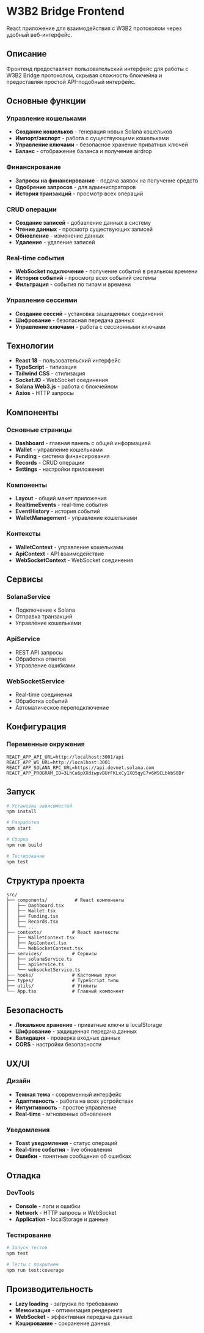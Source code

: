 # W3B2 Bridge Frontend

React приложение для взаимодействия с W3B2 протоколом через удобный веб-интерфейс.

## Описание

Фронтенд предоставляет пользовательский интерфейс для работы с W3B2 Bridge протоколом, скрывая сложность блокчейна и предоставляя простой API-подобный интерфейс.

## Основные функции

### Управление кошельками
- **Создание кошельков** - генерация новых Solana кошельков
- **Импорт/экспорт** - работа с существующими кошельками
- **Управление ключами** - безопасное хранение приватных ключей
- **Баланс** - отображение баланса и получение airdrop

### Финансирование
- **Запросы на финансирование** - подача заявок на получение средств
- **Одобрение запросов** - для администраторов
- **История транзакций** - просмотр всех операций

### CRUD операции
- **Создание записей** - добавление данных в систему
- **Чтение данных** - просмотр существующих записей
- **Обновление** - изменение данных
- **Удаление** - удаление записей

### Real-time события
- **WebSocket подключение** - получение событий в реальном времени
- **История событий** - просмотр всех событий системы
- **Фильтрация** - события по типам и времени

### Управление сессиями
- **Создание сессий** - установка защищенных соединений
- **Шифрование** - безопасная передача данных
- **Управление ключами** - работа с сессионными ключами

## Технологии

- **React 18** - пользовательский интерфейс
- **TypeScript** - типизация
- **Tailwind CSS** - стилизация
- **Socket.IO** - WebSocket соединения
- **Solana Web3.js** - работа с блокчейном
- **Axios** - HTTP запросы

## Компоненты

### Основные страницы
- **Dashboard** - главная панель с общей информацией
- **Wallet** - управление кошельками
- **Funding** - система финансирования
- **Records** - CRUD операции
- **Settings** - настройки приложения

### Компоненты
- **Layout** - общий макет приложения
- **RealtimeEvents** - real-time события
- **EventHistory** - история событий
- **WalletManagement** - управление кошельками

### Контексты
- **WalletContext** - управление кошельками
- **ApiContext** - API взаимодействие
- **WebSocketContext** - WebSocket соединения

## Сервисы

### SolanaService
- Подключение к Solana
- Отправка транзакций
- Управление кошельками

### ApiService
- REST API запросы
- Обработка ответов
- Управление ошибками

### WebSocketService
- Real-time соединения
- Обработка событий
- Автоматическое переподключение

## Конфигурация

### Переменные окружения
```env
REACT_APP_API_URL=http://localhost:3001/api
REACT_APP_WS_URL=http://localhost:3001
REACT_APP_SOLANA_RPC_URL=https://api.devnet.solana.com
REACT_APP_PROGRAM_ID=3LhCu6pXXdiwpvBUrFKLxCy1XQ5qyE7v6WSCLbkbS8Dr
```

## Запуск

```bash
# Установка зависимостей
npm install

# Разработка
npm start

# Сборка
npm run build

# Тестирование
npm test
```

## Структура проекта

```
src/
├── components/          # React компоненты
│   ├── Dashboard.tsx
│   ├── Wallet.tsx
│   ├── Funding.tsx
│   ├── Records.tsx
│   └── ...
├── contexts/           # React контексты
│   ├── WalletContext.tsx
│   ├── ApiContext.tsx
│   └── WebSocketContext.tsx
├── services/           # Сервисы
│   ├── solanaService.ts
│   ├── apiService.ts
│   └── websocketService.ts
├── hooks/              # Кастомные хуки
├── types/              # TypeScript типы
├── utils/              # Утилиты
└── App.tsx             # Главный компонент
```

## Безопасность

- **Локальное хранение** - приватные ключи в localStorage
- **Шифрование** - защищенная передача данных
- **Валидация** - проверка входных данных
- **CORS** - настройки безопасности

## UX/UI

### Дизайн
- **Темная тема** - современный интерфейс
- **Адаптивность** - работа на всех устройствах
- **Интуитивность** - простое управление
- **Real-time** - мгновенные обновления

### Уведомления
- **Toast уведомления** - статус операций
- **Real-time события** - live обновления
- **Ошибки** - понятные сообщения об ошибках

## Отладка

### DevTools
- **Console** - логи и ошибки
- **Network** - HTTP запросы и WebSocket
- **Application** - localStorage и данные

### Тестирование
```bash
# Запуск тестов
npm test

# Тесты с покрытием
npm run test:coverage
```

## Производительность

- **Lazy loading** - загрузка по требованию
- **Мемоизация** - оптимизация рендеринга
- **WebSocket** - эффективная передача данных
- **Кэширование** - сохранение данных
